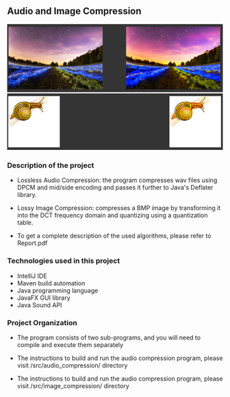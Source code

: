 ## Audio and Image Compression 
![Alt text](/images/landscape.png "Landscape Example")
![Alt text](/images/snail.png "Snail Example")

### Description of the project 

* Lossless Audio Compression: the program compresses wav files using DPCM and mid/side encoding and passes it further to Java's Deflater library. 

* Lossy Image Compression: compresses a BMP image by transforming it into the DCT frequency domain and quantizing using a quantization table. 

* To get a complete description of the used algorithms, please refer to Report.pdf 

### Technologies used in this project
* IntelliJ IDE
* Maven build automation
* Java programming language
* JavaFX GUI library
* Java Sound API

### Project Organization 
* The program consists of two sub-programs, and you will need to compile and execute them separately

* The instructions to build and run the audio compression program, please visit /src/audio_compression/ directory

* The instructions to build and run the audio compression program, please visit /src/image_compression/ directory
    
